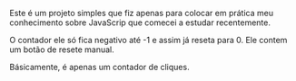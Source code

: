 Este é um projeto simples que fiz apenas para colocar em prática meu conhecimento sobre JavaScrip que comecei a estudar recentemente.

O contador ele só fica negativo até -1 e assim já reseta para 0.
Ele contem um botão de resete manual.

Básicamente, é apenas um contador de cliques.